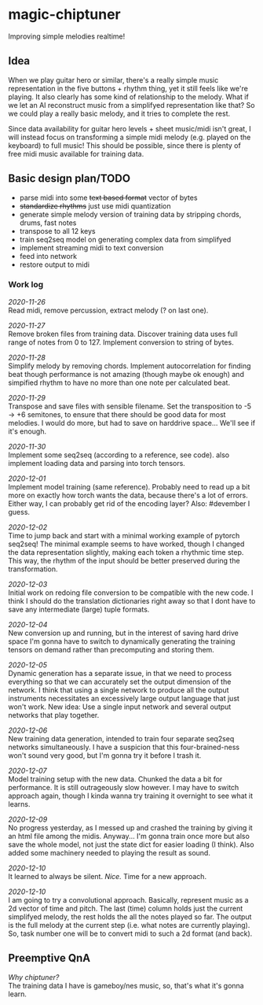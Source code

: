 # magic-chiptuner
Improving simple melodies realtime!


## Idea
When we play guitar hero or similar, there's a really simple music representation
in the five buttons + rhythm thing, yet it still feels like we're playing.
It also clearly has some kind of relationship to the melody. What if we let an
AI reconstruct music from a simplifyed representation like that? So we could
play a really basic melody, and it tries to complete the rest.

Since data availability for guitar hero levels + sheet music/midi isn't great,
I will instead focus on transforming a simple midi melody (e.g. played on the 
keyboard) to full music! This should be possible, since there is plenty of free
midi music available for training data.


## Basic design plan/TODO
- parse midi into some ~~text based format~~ vector of bytes
- ~~standardize rhythms~~ just use midi quantization
- generate simple melody version of training data by stripping chords, drums, fast notes
- transpose to all 12 keys
- train seq2seq model on generating complex data from simplifyed
- implement streaming midi to text conversion
- feed into network
- restore output to midi


### Work log ###
_2020-11-26_  
Read midi, remove percussion, extract melody (? on last one).

_2020-11-27_  
Remove broken files from training data. Discover training data uses full range
of notes from 0 to 127. Implement conversion to string of bytes.

_2020-11-28_  
Simplify melody by removing chords. Implement autocorrelation for finding beat
though performance is not amazing (though maybe ok enough) and simpified rhythm
to have no more than one note per calculated beat.

_2020-11-29_  
Transpose and save files with sensible filename. Set the transposition to
-5 -> +6 semitones, to ensure that there should be good data for most melodies.
I would do more, but had to save on harddrive space... We'll see if it's enough.

_2020-11-30_  
Implement some seq2seq (according to a reference, see code). also implement loading
data and parsing into torch tensors.

_2020-12-01_  
Implement model training (same reference). Probably need to read up a bit more on
exactly how torch wants the data, because there's a lot of errors. Either way,
I can probably get rid of the encoding layer? Also: #devember I guess.

_2020-12-02_  
Time to jump back and start with a minimal working example of pytorch seq2seq!
The minimal example seems to have worked, though I changed the data representation
slightly, making each token a rhythmic time step. This way, the rhythm of the
input should be better preserved during the transformation.

_2020-12-03_  
Initial work on redoing file conversion to be compatible with the new code. I think
I should do the translation dictionaries right away so that I dont have to save
any intermediate (large) tuple formats.

_2020-12-04_  
New conversion up and running, but in the interest of saving hard drive space
I'm gonna have to switch to dynamically generating the training tensors on demand
rather than precomputing and storing them.

_2020-12-05_  
Dynamic generation has a separate issue, in that we need to process everything
so that we can accurately set the output dimension of the network. I think that
using a single network to produce all the output instruments necessitates an
excessively large output language that just won't work. New idea: Use a single
input network and several output networks that play together.

_2020-12-06_  
New training data generation, intended to train four separate seq2seq networks
simultaneously. I have a suspicion that this four-brained-ness won't sound very
good, but I'm gonna try it before I trash it.

_2020-12-07_  
Model training setup with the new data. Chunked the data a bit for performance.
It is still outrageously slow however. I may have to switch approach again,
though I kinda wanna try training it overnight to see what it learns.

_2020-12-09_  
No progress yesterday, as I messed up and crashed the training by giving it an
html file among the midis. Anyway... I'm gonna train once more but also save the
whole model, not just the state dict for easier loading (I think). Also added
some machinery needed to playing the result as sound.

_2020-12-10_  
It learned to always be silent. _Nice._ Time for a new approach.

_2020-12-10_  
I am going to try a convolutional approach. Basically, represent music as a 2d
vector of time and pitch. The last (time) column holds just the current simplifyed
melody, the rest holds the all the notes played so far. The output is the full
melody at the current step (i.e. what notes are currently playing). So, task
number one will be to convert midi to such a 2d format (and back).

## Preemptive QnA
_Why chiptuner?_  
The training data I have is gameboy/nes music, so, that's what it's gonna learn.
